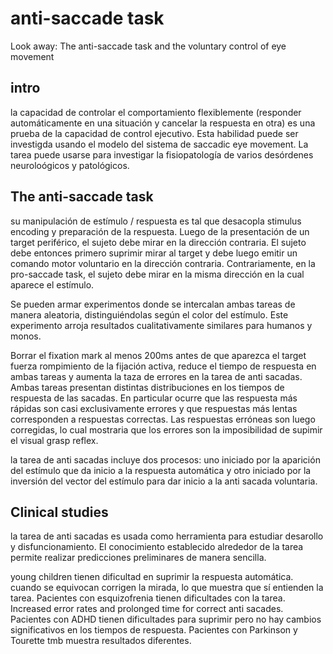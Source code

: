 # anti-saccade task

Look away: The anti-saccade task and the voluntary control of eye movement

## intro

la capacidad de controlar el comportamiento flexiblemente (responder
automáticamente en una situación y cancelar la respuesta en otra) es una prueba
de la capacidad de control ejecutivo. Esta habilidad puede ser investigda usando
el modelo del sistema de saccadic eye movement. La tarea puede usarse para 
investigar la fisiopatología de varios desórdenes neuroloógicos y patológicos.

## The anti-saccade task

su manipulación de estímulo / respuesta es tal que desacopla stimulus encoding y
preparación de la respuesta. Luego de la presentación de un target periférico,
el sujeto debe mirar en la dirección contraria. El sujeto debe entonces primero
suprimir mirar al target y debe luego emitir un comando motor voluntario en la
dirección contraria. Contrariamente, en la pro-saccade task, el sujeto debe
mirar en la misma dirección en la cual aparece el estímulo.

Se pueden armar experimentos donde se intercalan ambas tareas de manera
aleatoria, distinguiéndolas según el color del estímulo. Este experimento arroja
resultados cualitativamente similares para humanos y monos.

Borrar el fixation mark al menos 200ms antes de que aparezca el target fuerza
rompimiento de la fijación activa, reduce el tiempo de respuesta en ambas tareas
y aumenta la taza de errores en la tarea de anti sacadas. Ambas tareas presentan
distintas distribuciones en los tiempos de respuesta de las sacadas. En particular
ocurre que las respuesta más rápidas son casi exclusivamente errores y que
respuestas más lentas corresponden a respuestas correctas. Las respuestas
erróneas son luego corregidas, lo cual mostraria que los errores son la
imposibilidad de supimir el visual grasp reflex.

la tarea de anti sacadas incluye dos procesos: uno iniciado por la aparición
del estímulo que da inicio a la respuesta automática y otro iniciado por la
inversión del vector del estímulo para dar inicio a la anti sacada voluntaria.

## Clinical studies

la tarea de anti sacadas es usada como herramienta para estudiar desarollo y
disfuncionamiento. El conocimiento establecido alrededor de la tarea permite
realizar predicciones preliminares de manera sencilla.

young children tienen dificultad en suprimir la respuesta automática. cuando se
equivocan corrigen la mirada, lo que muestra que sí entienden la tarea.
Pacientes con esquizofrenia tienen dificultades con la tarea. Increased error
rates and prolonged time for correct anti sacades. Pacientes con ADHD tienen
dificultades para suprimir pero no hay cambios significativos en los tiempos de
respuesta. Pacientes con Parkinson y Tourette tmb muestra resultados diferentes.

